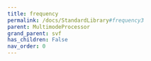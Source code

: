 ```yaml
---
title: frequency
permalink: /docs/StandardLibrary#frequency3
parent: MultimodeProcessor
grand_parent: svf
has_children: False
nav_order: 0
---
```

